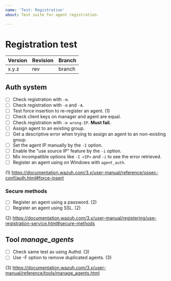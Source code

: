 ```yaml
---
name: 'Test: Registration'
about: Test suite for agent registration.

---
```


# Registration test

| Version | Revision | Branch |
| --- | --- | --- |
| x.y.z | rev | branch |

## Auth system

- [ ] Check registration with `-m`.
- [ ] Check registration with `-m` and `-A`.
- [ ] Test force insertion to re-register an agent. (1)
- [ ] Check client keys on manager and agent are equal.
- [ ] Check registration with `-m wrong-IP`. **Must fail.**
- [ ] Assign agent to an existing group.
- [ ] Get a descriptive error when trying to assign an agent to an non-existing group.
- [ ] Set the agent IP manually by the `-I` option.
- [ ] Enable the "use source IP" feature by the `-i` option.
- [ ] Mix incompatible options like `-I <IP>` and `-i` to see the error retrieved.
- [ ] Register an agent using on Windows with `agent_auth`.

(1) https://documentation.wazuh.com/3.x/user-manual/reference/ossec-conf/auth.html#force-insert

### Secure methods

- [ ] Register an agent using a password. (2)
- [ ] Register an agent using SSL. (2)

(2) https://documentation.wazuh.com/3.x/user-manual/registering/use-registration-service.html#secure-methods

## Tool _manage_agents_

- [ ] Check same test as using Authd. (3)
- [ ] Use -F option to remove duplicated agents. (3)

(3) https://documentation.wazuh.com/3.x/user-manual/reference/tools/manage_agents.html
